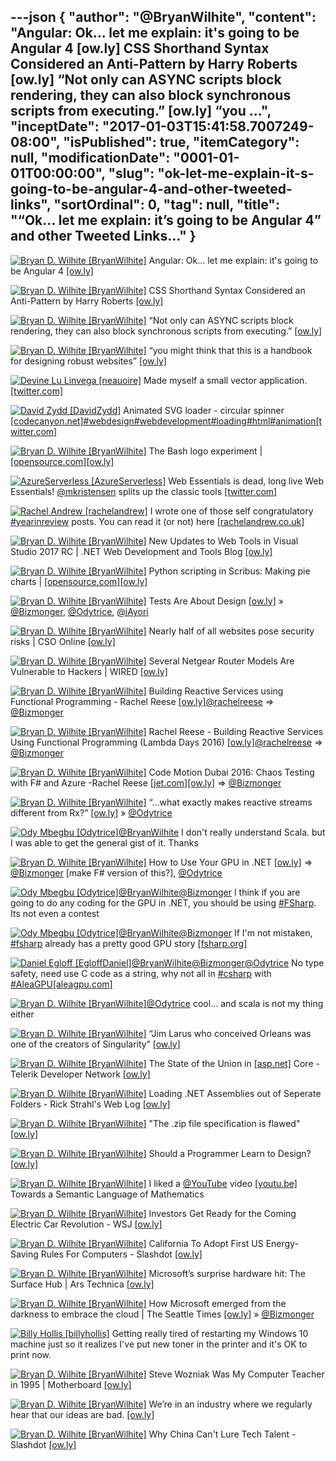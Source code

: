 ---json
{
  "author": "@BryanWilhite",
  "content": "Angular: Ok... let me explain: it's going to be Angular 4 [ow.ly] CSS Shorthand Syntax Considered an Anti-Pattern by Harry Roberts [ow.ly] “Not only can ASYNC scripts block rendering, they can also block synchronous scripts from executing.” [ow.ly] “you ...",
  "inceptDate": "2017-01-03T15:41:58.7007249-08:00",
  "isPublished": true,
  "itemCategory": null,
  "modificationDate": "0001-01-01T00:00:00",
  "slug": "ok-let-me-explain-it-s-going-to-be-angular-4-and-other-tweeted-links",
  "sortOrdinal": 0,
  "tag": null,
  "title": "“Ok… let me explain: it’s going to be Angular 4” and other Tweeted Links…"
}
---

[<img alt="Bryan D. Wilhite [BryanWilhite]" src="https://songhay.blob.core.windows.net/shared-social-twitter/BryanWilhite.jpeg">](http://t.co/UNdqV0Z1zz "Bryan D. Wilhite [BryanWilhite]") Angular: Ok... let me explain: it's going to be Angular 4 [[ow.ly]](http://ow.ly/GhpX3076kqX)

[<img alt="Bryan D. Wilhite [BryanWilhite]" src="https://songhay.blob.core.windows.net/shared-social-twitter/BryanWilhite.jpeg">](http://t.co/UNdqV0Z1zz "Bryan D. Wilhite [BryanWilhite]") CSS Shorthand Syntax Considered an Anti-Pattern by Harry Roberts [[ow.ly]](http://ow.ly/HmAL3073JhZ)

[<img alt="Bryan D. Wilhite [BryanWilhite]" src="https://songhay.blob.core.windows.net/shared-social-twitter/BryanWilhite.jpeg">](http://t.co/UNdqV0Z1zz "Bryan D. Wilhite [BryanWilhite]") “Not only can ASYNC scripts block rendering, they can also block synchronous scripts from executing.” [[ow.ly]](http://ow.ly/1ngc3077NRE)

[<img alt="Bryan D. Wilhite [BryanWilhite]" src="https://songhay.blob.core.windows.net/shared-social-twitter/BryanWilhite.jpeg">](http://t.co/UNdqV0Z1zz "Bryan D. Wilhite [BryanWilhite]") “you might think that this is a handbook for designing robust websites” [[ow.ly]](http://ow.ly/cXXL3077O7F)

[<img alt="Devine Lu Linvega [neauoire]" src="https://songhay.blob.core.windows.net/shared-social-twitter/neauoire.jpg">](https://t.co/gjVdNCQb9y "Devine Lu Linvega [neauoire]") Made myself a small vector application. [[twitter.com]](https://twitter.com/neauoire/status/815245644717760516/video/1)

[<img alt="David Zydd [DavidZydd]" src="https://songhay.blob.core.windows.net/shared-social-twitter/DavidZydd.jpeg">](https://t.co/8iU4tOMYuA "David Zydd [DavidZydd]") Animated SVG loader - circular spinner [[codecanyon.net]](https://codecanyon.net/item/rainbow-spinner-loader-svg-animation/19165412?ref=DavidZydd)[#webdesign](http://twitter.com/search?q=%23webdesign)[#webdevelopment](http://twitter.com/search?q=%23webdevelopment)[#loading](http://twitter.com/search?q=%23loading)[#html](http://twitter.com/search?q=%23html)[#animation](http://twitter.com/search?q=%23animation)[[twitter.com]](https://twitter.com/DavidZydd/status/814163501191196672/photo/1)

[<img alt="Bryan D. Wilhite [BryanWilhite]" src="https://songhay.blob.core.windows.net/shared-social-twitter/BryanWilhite.jpeg">](http://t.co/UNdqV0Z1zz "Bryan D. Wilhite [BryanWilhite]") The Bash logo experiment | [[opensource.com]](http://Opensource.com)[[ow.ly]](http://ow.ly/Qj3E3076nLt)

[<img alt="AzureServerless [AzureServerless]" src="https://songhay.blob.core.windows.net/shared-social-twitter/AzureServerless.jpg">](https://t.co/vhzSykOTe1 "AzureServerless [AzureServerless]") Web Essentials is dead, long live Web Essentials! [@mkristensen](http://twitter.com/mkristensen) splits up the classic tools [[twitter.com]](https://twitter.com/ChrisLove/status/814830809513336832)

[<img alt="Rachel Andrew [rachelandrew]" src="https://songhay.blob.core.windows.net/shared-social-twitter/rachelandrew.jpg">](https://t.co/bnYdfW0bPq "Rachel Andrew [rachelandrew]") I wrote one of those self congratulatory [#yearinreview](http://twitter.com/search?q=%23yearinreview) posts. You can read it (or not) here [[rachelandrew.co.uk]](https://rachelandrew.co.uk/archives/2016/12/31/2016-a-year-in-review/)

[<img alt="Bryan D. Wilhite [BryanWilhite]" src="https://songhay.blob.core.windows.net/shared-social-twitter/BryanWilhite.jpeg">](http://t.co/UNdqV0Z1zz "Bryan D. Wilhite [BryanWilhite]") New Updates to Web Tools in Visual Studio 2017 RC | .NET Web Development and Tools Blog [[ow.ly]](http://ow.ly/sp2h3076mZr)

[<img alt="Bryan D. Wilhite [BryanWilhite]" src="https://songhay.blob.core.windows.net/shared-social-twitter/BryanWilhite.jpeg">](http://t.co/UNdqV0Z1zz "Bryan D. Wilhite [BryanWilhite]") Python scripting in Scribus: Making pie charts | [[opensource.com]](http://Opensource.com)[[ow.ly]](http://ow.ly/iIrO3073HsK)

[<img alt="Bryan D. Wilhite [BryanWilhite]" src="https://songhay.blob.core.windows.net/shared-social-twitter/BryanWilhite.jpeg">](http://t.co/UNdqV0Z1zz "Bryan D. Wilhite [BryanWilhite]") Tests Are About Design [[ow.ly]](http://ow.ly/lfdX3073I4D) » [@Bizmonger](http://twitter.com/Bizmonger), [@Odytrice](http://twitter.com/Odytrice), [@iAyori](http://twitter.com/iAyori)

[<img alt="Bryan D. Wilhite [BryanWilhite]" src="https://songhay.blob.core.windows.net/shared-social-twitter/BryanWilhite.jpeg">](http://t.co/UNdqV0Z1zz "Bryan D. Wilhite [BryanWilhite]") Nearly half of all websites pose security risks | CSO Online [[ow.ly]](http://ow.ly/ZwaU3076ICl)

[<img alt="Bryan D. Wilhite [BryanWilhite]" src="https://songhay.blob.core.windows.net/shared-social-twitter/BryanWilhite.jpeg">](http://t.co/UNdqV0Z1zz "Bryan D. Wilhite [BryanWilhite]") Several Netgear Router Models Are Vulnerable to Hackers | WIRED [[ow.ly]](http://ow.ly/syx23076IFx)

[<img alt="Bryan D. Wilhite [BryanWilhite]" src="https://songhay.blob.core.windows.net/shared-social-twitter/BryanWilhite.jpeg">](http://t.co/UNdqV0Z1zz "Bryan D. Wilhite [BryanWilhite]") Building Reactive Services using Functional Programming - Rachel Reese [[ow.ly]](http://ow.ly/j2Ku3076Gnl)[@rachelreese](http://twitter.com/rachelreese) =&gt; [@Bizmonger](http://twitter.com/Bizmonger)

[<img alt="Bryan D. Wilhite [BryanWilhite]" src="https://songhay.blob.core.windows.net/shared-social-twitter/BryanWilhite.jpeg">](http://t.co/UNdqV0Z1zz "Bryan D. Wilhite [BryanWilhite]") Rachel Reese - Building Reactive Services Using Functional Programming (Lambda Days 2016) [[ow.ly]](http://ow.ly/XstN3076Gj3)[@rachelreese](http://twitter.com/rachelreese) =&gt; [@Bizmonger](http://twitter.com/Bizmonger)

[<img alt="Bryan D. Wilhite [BryanWilhite]" src="https://songhay.blob.core.windows.net/shared-social-twitter/BryanWilhite.jpeg">](http://t.co/UNdqV0Z1zz "Bryan D. Wilhite [BryanWilhite]") Code Motion Dubai 2016: Chaos Testing with F# and Azure -Rachel Reese [[jet.com]](http://Jet.com)[[ow.ly]](http://ow.ly/ynKN3076Gde) =&gt; [@Bizmonger](http://twitter.com/Bizmonger)

[<img alt="Bryan D. Wilhite [BryanWilhite]" src="https://songhay.blob.core.windows.net/shared-social-twitter/BryanWilhite.jpeg">](http://t.co/UNdqV0Z1zz "Bryan D. Wilhite [BryanWilhite]") “...what exactly makes reactive streams different from Rx?” [[ow.ly]](http://ow.ly/8ioy3077PcX) » [@Odytrice](http://twitter.com/Odytrice)

[<img alt="Ody Mbegbu [Odytrice]" src="https://songhay.blob.core.windows.net/shared-social-twitter/Odytrice.jpg">](https://t.co/8wuRpLOaxa "Ody Mbegbu [Odytrice]")[@BryanWilhite](http://twitter.com/BryanWilhite) I don't really understand Scala. but I was able to get the general gist of it. Thanks 

[<img alt="Bryan D. Wilhite [BryanWilhite]" src="https://songhay.blob.core.windows.net/shared-social-twitter/BryanWilhite.jpeg">](http://t.co/UNdqV0Z1zz "Bryan D. Wilhite [BryanWilhite]") How to Use Your GPU in .NET [[ow.ly]](http://ow.ly/hGww3076mI5) =&gt; [@Bizmonger](http://twitter.com/Bizmonger) [make F# version of this?], [@Odytrice](http://twitter.com/Odytrice)

[<img alt="Ody Mbegbu [Odytrice]" src="https://songhay.blob.core.windows.net/shared-social-twitter/Odytrice.jpg">](https://t.co/8wuRpLOaxa "Ody Mbegbu [Odytrice]")[@BryanWilhite](http://twitter.com/BryanWilhite)[@Bizmonger](http://twitter.com/Bizmonger) I think if you are going to do any coding for the GPU in .NET, you should be using [#FSharp](http://twitter.com/search?q=%23FSharp). Its not even a contest 

[<img alt="Ody Mbegbu [Odytrice]" src="https://songhay.blob.core.windows.net/shared-social-twitter/Odytrice.jpg">](https://t.co/8wuRpLOaxa "Ody Mbegbu [Odytrice]")[@BryanWilhite](http://twitter.com/BryanWilhite)[@Bizmonger](http://twitter.com/Bizmonger) If I'm not mistaken, [#fsharp](http://twitter.com/search?q=%23fsharp) already has a pretty good GPU story [[fsharp.org]](http://fsharp.org/use/gpu/)

[<img alt="Daniel Egloff [EgloffDaniel]" src="https://songhay.blob.core.windows.net/shared-social-twitter/EgloffDaniel.png">](http://t.co/ZBmjoIoV8U "Daniel Egloff [EgloffDaniel]")[@BryanWilhite](http://twitter.com/BryanWilhite)[@Bizmonger](http://twitter.com/Bizmonger)[@Odytrice](http://twitter.com/Odytrice) No type safety, need use C code as a string, why not all in [#csharp](http://twitter.com/search?q=%23csharp) with [#AleaGPU](http://twitter.com/search?q=%23AleaGPU)[[aleagpu.com]](http://www.aleagpu.com)

[<img alt="Bryan D. Wilhite [BryanWilhite]" src="https://songhay.blob.core.windows.net/shared-social-twitter/BryanWilhite.jpeg">](http://t.co/UNdqV0Z1zz "Bryan D. Wilhite [BryanWilhite]")[@Odytrice](http://twitter.com/Odytrice) cool... and scala is not my thing either 

[<img alt="Bryan D. Wilhite [BryanWilhite]" src="https://songhay.blob.core.windows.net/shared-social-twitter/BryanWilhite.jpeg">](http://t.co/UNdqV0Z1zz "Bryan D. Wilhite [BryanWilhite]") “Jim Larus who conceived Orleans was one of the creators of Singularity” [[ow.ly]](http://ow.ly/k3BK3077POl)

[<img alt="Bryan D. Wilhite [BryanWilhite]" src="https://songhay.blob.core.windows.net/shared-social-twitter/BryanWilhite.jpeg">](http://t.co/UNdqV0Z1zz "Bryan D. Wilhite [BryanWilhite]") The State of the Union in [[asp.net]](http://ASP.NET) Core -Telerik Developer Network [[ow.ly]](http://ow.ly/hGRZ3076mS7)

[<img alt="Bryan D. Wilhite [BryanWilhite]" src="https://songhay.blob.core.windows.net/shared-social-twitter/BryanWilhite.jpeg">](http://t.co/UNdqV0Z1zz "Bryan D. Wilhite [BryanWilhite]") Loading .NET Assemblies out of Seperate Folders - Rick Strahl's Web Log [[ow.ly]](http://ow.ly/65rY3076mD8)

[<img alt="Bryan D. Wilhite [BryanWilhite]" src="https://songhay.blob.core.windows.net/shared-social-twitter/BryanWilhite.jpeg">](http://t.co/UNdqV0Z1zz "Bryan D. Wilhite [BryanWilhite]") "The .zip file specification is flawed" [[ow.ly]](http://ow.ly/87kA3076kM1)

[<img alt="Bryan D. Wilhite [BryanWilhite]" src="https://songhay.blob.core.windows.net/shared-social-twitter/BryanWilhite.jpeg">](http://t.co/UNdqV0Z1zz "Bryan D. Wilhite [BryanWilhite]") Should a Programmer Learn to Design? [[ow.ly]](http://ow.ly/hKXG3076mfN)

[<img alt="Bryan D. Wilhite [BryanWilhite]" src="https://songhay.blob.core.windows.net/shared-social-twitter/BryanWilhite.jpeg">](http://t.co/UNdqV0Z1zz "Bryan D. Wilhite [BryanWilhite]") I liked a [@YouTube](http://twitter.com/YouTube) video [[youtu.be]](http://youtu.be/psSyM1zp82k?a) Towards a Semantic Language of Mathematics 

[<img alt="Bryan D. Wilhite [BryanWilhite]" src="https://songhay.blob.core.windows.net/shared-social-twitter/BryanWilhite.jpeg">](http://t.co/UNdqV0Z1zz "Bryan D. Wilhite [BryanWilhite]") Investors Get Ready for the Coming Electric Car Revolution - WSJ [[ow.ly]](http://ow.ly/69zf3076kEQ)

[<img alt="Bryan D. Wilhite [BryanWilhite]" src="https://songhay.blob.core.windows.net/shared-social-twitter/BryanWilhite.jpeg">](http://t.co/UNdqV0Z1zz "Bryan D. Wilhite [BryanWilhite]") California To Adopt First US Energy-Saving Rules For Computers - Slashdot [[ow.ly]](http://ow.ly/Wv2W3077OpD)

[<img alt="Bryan D. Wilhite [BryanWilhite]" src="https://songhay.blob.core.windows.net/shared-social-twitter/BryanWilhite.jpeg">](http://t.co/UNdqV0Z1zz "Bryan D. Wilhite [BryanWilhite]") Microsoft’s surprise hardware hit: The Surface Hub | Ars Technica [[ow.ly]](http://ow.ly/6aiv3076mmf)

[<img alt="Bryan D. Wilhite [BryanWilhite]" src="https://songhay.blob.core.windows.net/shared-social-twitter/BryanWilhite.jpeg">](http://t.co/UNdqV0Z1zz "Bryan D. Wilhite [BryanWilhite]") How Microsoft emerged from the darkness to embrace the cloud | The Seattle Times [[ow.ly]](http://ow.ly/tJ6L3073HI4) » [@Bizmonger](http://twitter.com/Bizmonger)

[<img alt="Billy Hollis [billyhollis]" src="https://songhay.blob.core.windows.net/shared-social-twitter/billyhollis.jpeg">](http://t.co/5lDLIXYDXi "Billy Hollis [billyhollis]") Getting really tired of restarting my Windows 10 machine just so it realizes I've put new toner in the printer and it's OK to print now. 

[<img alt="Bryan D. Wilhite [BryanWilhite]" src="https://songhay.blob.core.windows.net/shared-social-twitter/BryanWilhite.jpeg">](http://t.co/UNdqV0Z1zz "Bryan D. Wilhite [BryanWilhite]") Steve Wozniak Was My Computer Teacher in 1995 | Motherboard [[ow.ly]](http://ow.ly/Usix3076Iw9)

[<img alt="Bryan D. Wilhite [BryanWilhite]" src="https://songhay.blob.core.windows.net/shared-social-twitter/BryanWilhite.jpeg">](http://t.co/UNdqV0Z1zz "Bryan D. Wilhite [BryanWilhite]") We’re in an industry where we regularly hear that our ideas are bad. [[ow.ly]](http://ow.ly/5Qfa3076nxu)

[<img alt="Bryan D. Wilhite [BryanWilhite]" src="https://songhay.blob.core.windows.net/shared-social-twitter/BryanWilhite.jpeg">](http://t.co/UNdqV0Z1zz "Bryan D. Wilhite [BryanWilhite]") Why China Can't Lure Tech Talent - Slashdot [[ow.ly]](http://ow.ly/zsVv3076nCQ)
